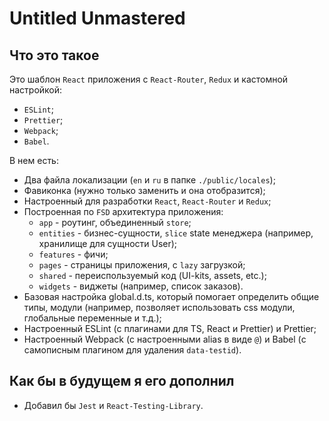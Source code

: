 # Untitled Unmastered

## Что это такое

Это шаблон `React` приложения с `React-Router`, `Redux` и кастомной настройкой:

- `ESLint`;
- `Prettier`;
- `Webpack`;
- `Babel`.

В нем есть:

- Два файла локализации (`en` и `ru` в папке `./public/locales`);
- Фавиконка (нужно только заменить и она отобразится);
- Настроенный для разработки `React`, `React-Router` и `Redux`;
- Построенная по `FSD` архитектура приложения:
  - `app` - роутинг, объединенный `store`;
  - `entities` - бизнес-сущности, `slice` state менеджера (например, хранилище для сущности User);
  - `features` - фичи;
  - `pages` - страницы приложения, с `lazy` загрузкой;
  - `shared` - переиспользуемый код (UI-kits, assets, etc.);
  - `widgets` - виджеты (например, список заказов).
- Базовая настройка global.d.ts, который помогает определить общие типы, модули (например, позволяет использовать css модули, глобальные переменные и т.д.);
- Настроенный ESLint (с плагинами для TS, React и Prettier) и Prettier;
- Настроенный Webpack (с настроенными alias в виде `@`) и Babel (с самописным плагином для удаления `data-testid`).

## Как бы в будущем я его дополнил

- Добавил бы `Jest` и `React-Testing-Library`.
